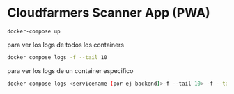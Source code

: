 # Cloudfarmers Scanner App (PWA)

```bash
docker-compose up
```

para ver los logs de todos los containers
```bash
docker compose logs -f --tail 10
```

para ver los logs de un container especifico
```bash
docker compose logs <servicename (por ej backend)>-f --tail 10> -f --tail 10
```
